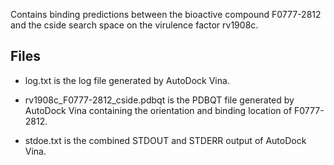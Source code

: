 Contains binding predictions between the bioactive compound F0777-2812 and the cside search space on the virulence factor rv1908c.

## Files

- log.txt is the log file generated by AutoDock Vina.

- rv1908c_F0777-2812_cside.pdbqt is the PDBQT file generated by AutoDock Vina containing the orientation and binding location of F0777-2812.

- stdoe.txt is the combined STDOUT and STDERR output of AutoDock Vina.

